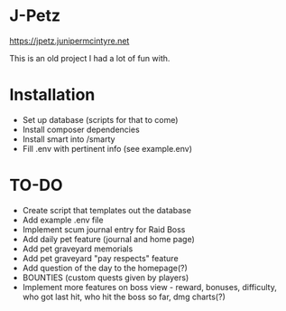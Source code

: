 # J-Petz

https://jpetz.junipermcintyre.net

This is an old project I had a lot of fun with.

# Installation
* Set up database (scripts for that to come)
* Install composer dependencies
* Install smart into /smarty
* Fill .env with pertinent info (see example.env)

# TO-DO
* Create script that templates out the database
* Add example .env file
* Implement scum journal entry for Raid Boss
* Add daily pet feature (journal and home page)
* Add pet graveyard memorials
* Add pet graveyard "pay respects" feature
* Add question of the day to the homepage(?)
* BOUNTIES (custom quests given by players)
* Implement more features on boss view - reward, bonuses, difficulty, who got last hit, who hit the boss so far, dmg charts(?)

